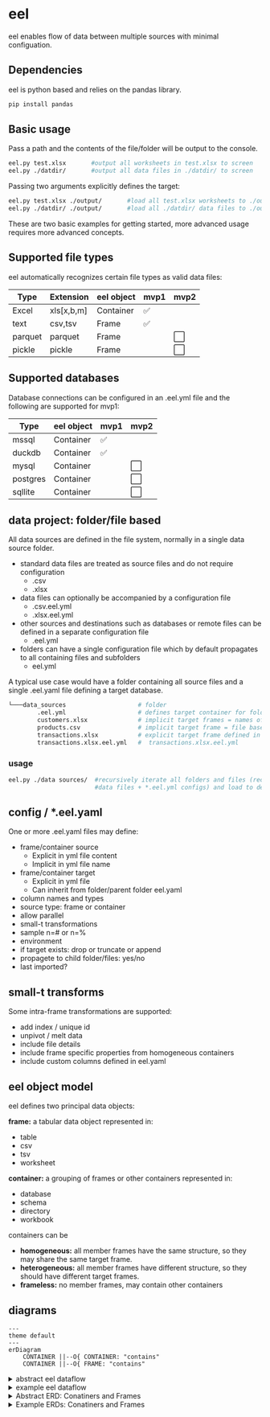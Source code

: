 # eel

eel enables flow of data between multiple sources with minimal configuation.

## Dependencies

eel is python based and relies on the pandas library.

```bash
pip install pandas
```

## Basic usage

Pass a path and the contents of the file/folder will be output to the console.

```bash
eel.py test.xlsx       #output all worksheets in test.xlsx to screen
eel.py ./datdir/       #output all data files in ./datdir/ to screen
```

Passing two arguments explicitly defines the target:

```bash
eel.py test.xlsx ./output/       #load all test.xlsx worksheets to ./output/*.csv
eel.py ./datdir/ ./output/       #load all ./datdir/ data files to ./output/*.csv
```

These are two basic examples for getting started, more advanced usage requires more advanced concepts.

## Supported file types

eel automatically recognizes certain file types as valid data files:

| Type    | Extension | eel object | mvp1 | mvp2 |
| ------- | --------- | --------- | ---- | ---- |
| Excel   | xls[x,b,m]  | Container | :white_check_mark:     |      |
| text    | csv,tsv   | Frame     | :white_check_mark:     |      |
| parquet | parquet   | Frame     |      | :white_large_square:     |
| pickle  | pickle    | Frame     |      | :white_large_square:     |

## Supported databases

Database connections can be configured in an .eel.yml file and the following are supported for mvp1:

| Type     | eel object | mvp1 | mvp2 |
| -------- | --------- | ---- | ---- |
| mssql    | Container | :white_check_mark:     |      |
| duckdb   | Container | :white_check_mark:     |      |
| mysql    | Container |      | :white_large_square:     |
| postgres | Container |      | :white_large_square:     |
| sqllite  | Container |      | :white_large_square:     |

## data project: folder/file based

All data sources are defined in the file system,
normally in a single data source folder.

* standard data files are treated as source files and do not require configuration
  * .csv
  * .xlsx
* data files can optionally be accompanied by a configuration file
  * .csv.eel.yml
  * .xlsx.eel.yml
* other sources and destinations such as databases or remote files
can be defined in a separate configuration file
  * .eel.yml
* folders can have a single configuration file which by default propagates
to all containing files and subfolders
  * eel.yml

A typical use case would have a folder containing all source files and a single
.eel.yaml file defining a target database.

```bash
└───data_sources                    # folder
        .eel.yml                    # defines target container for folder
        customers.xlsx              # implicit target frames = names of worksheets
        products.csv                # implicit target frame = file base (products)
        transactions.xlsx           # explicit target frame defined in 
        transactions.xlsx.eel.yml   #  transactions.xlsx.eel.yml
```

### usage

```bash
eel.py ./data sources/  #recursively iterate all folders and files (recognized 
                        #data files + *.eel.yml configs) and load to defined target(s)
```

## config / *.eel.yaml

One or more .eel.yaml files may define:

* frame/container source
  * Explicit in yml file content
  * Implicit in yml file name
* frame/container target
  * Explicit in yml file
  * Can inherit from folder/parent folder eel.yaml
* column names and types
* source type: frame or container
* allow parallel
* small-t transformations
* sample n=# or n=%
* environment
* if target exists: drop or truncate or append
* propagete to child folder/files: yes/no
* last imported?

## small-t transforms

Some intra-frame transformations are supported:

* add index / unique id
* unpivot / melt data
* include file details
* include frame specific properties from homogeneous containers
* include custom columns defined in eel.yaml

## eel object model

eel defines two principal data objects:

**frame:** a tabular data object represented in:

* table
* csv
* tsv
* worksheet

**container:** a grouping of frames or other containers represented in:

* database
* schema
* directory
* workbook

containers can be

* **homogeneous:** all member frames have the same structure,
so they may share the same target frame.
* **heterogeneous:** all member frames have different structure,
so they should have different target frames.
* **frameless:** no member frames, may contain other containers

## diagrams

```mermaid
---
theme default
---
erDiagram
    CONTAINER ||--O{ CONTAINER: "contains"
    CONTAINER ||--O{ FRAME: "contains"

```

<details>
<summary>abstract eel dataflow</summary>

```mermaid
graph LR
subgraph heterogeneous
    a[frame]
    subgraph homogeneous
        z[frame]
        y[frame]
    end
    subgraph heterogeneous 
        x[frame]
        w[frame]
    end
end
subgraph empty
    subgraph heterogeneous   
    a --> b[frame]
    z --> d[frame]
    y --> d
    x --> u[frame]
    w --> v[frame]
    end
end
```

</details>

<details>
<summary>example eel dataflow</summary>

```mermaid
graph LR
subgraph ./data sources/
    a1[products.csv]
    subgraph transactions.xlsx
        z1[january]
        y1[february]
    end
    subgraph customers.xlsx 
        x1[sold to]
        w1[ship to]
    end
end
subgraph sql db   
    subgraph raw:schema
        a1 --> b1[products]
        z1 --> d1[transactions]
        y1 --> d1
        x1 --> u1[sold to]
        w1 --> v1[ship to]
    end
end
```

</details>

<details>
<summary>Abstract ERD: Conatiners and Frames</summary>

```mermaid
erDiagram
    CONTAINER ||--O{ CONTAINER: "contains"
    CONTAINER ||--O{ FRAME: "contains"
```

</details>

<details>
<summary>Example ERDs: Conatiners and Frames</summary>

```mermaid
erDiagram

    CONTAINER-FOLDER ||--|| CONTAINER-WORKBOOK: "contains"
    CONTAINER-WORKBOOK ||--|{ FRAME-WORKSHEET: "contains"

    CONTAINER-FOLDER ||--|{ FRAME-CSV: "contains"
    
    CONTAINER-DATABASE ||--|{ CONTAINER-SCHEMA: "contains"
    CONTAINER-SCHEMA ||--|{ FRAME-TABLE: "contains"
```

</details>
